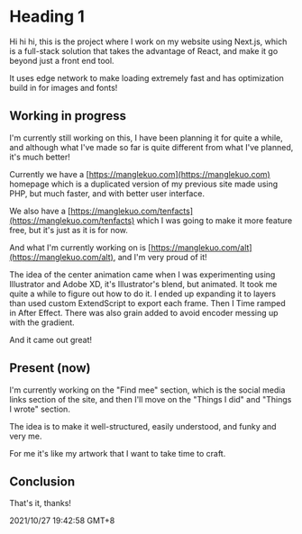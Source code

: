 # Heading 1

Hi hi hi, this is the project where I work on my website using Next.js, which is a full-stack solution that takes the advantage of React, and make it go beyond just a front end tool.

It uses edge network to make loading extremely fast and has optimization build in for images and fonts!

## Working in progress

I'm currently still working on this, I have been planning it for quite a while, and although what I've made so far is quite different from what I've planned, it's much better!

Currently we have a [https://manglekuo.com](https://manglekuo.com) homepage which is a duplicated version of my previous site made using PHP, but much faster, and with better user interface.

We also have a [https://manglekuo.com/tenfacts](https://manglekuo.com/tenfacts) which I was going to make it more feature free, but it's just as it is for now.

And what I'm currently working on is [https://manglekuo.com/alt](https://manglekuo.com/alt), and I'm very proud of it! 

The idea of the center animation came when I was experimenting using Illustrator and Adobe XD, it's Illustrator's blend, but animated. It took me quite a while to figure out how to do it. I ended up expanding it to layers than used custom ExtendScript to export each frame. Then I Time ramped in After Effect. There was also grain added to avoid encoder messing up with the gradient.

And it came out great!

## Present (now)

I'm currently working on the "Find mee" section, which is the social media links section of the site, and then I'll move on the "Things I did" and "Things I wrote" section.

The idea is to make it well-structured, easily understood, and funky and very me.

For me it's like my artwork that I want to take time to craft.

## Conclusion

That's it, thanks!


2021/10/27 19:42:58 GMT+8

